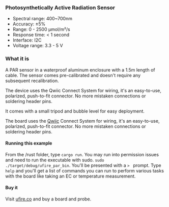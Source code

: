 ### Photosynthetically Active Radiation Sensor
 - Spectral range: 400~700nm
 - Accuracy: ±5%
 - Range: 0 - 2500 μmol/m²/s
 - Response time: < 1 second
 - Interface: I2C
 - Voltage range: 3.3 - 5 V
 
### What it is

A PAR sensor in a waterproof aluminum enclosure with a 1.5m length of cable. The sensor comes pre-calibrated and doesn't require any subsequent recalibration. 

The device uses the Qwiic Connect System for wiring, it's an easy-to-use, polarized, push-to-fit connector. No more mistaken connections or soldering header pins.

It comes with a small tripod and bubble level for easy deployment. 

The board uses the [Qwiic](https://www.sparkfun.com/qwiic) Connect System for wiring, it's an easy-to-use, polarized, push-to-fit connector. No more mistaken connections or soldering header pins. 

#### Running this example
From the /rust folder, type `cargo run`. You may run into permission issues and need to run the executable with sudo. `sudo ./target/debug/ufire_par_bin`. You'll be presented with a `> ` prompt. Type `help` and you'll get a list of commands you can run to perform various tasks with the board like taking an EC or temperature measurement. 


#### Buy it

Visit [ufire.co](http://ufire.co) and buy a board and probe.